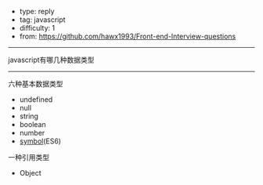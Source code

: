 
- type: reply
- tag: javascript
- difficulty:  1
- from: https://github.com/hawx1993/Front-end-Interview-questions

--------

javascript有哪几种数据类型

---------

六种基本数据类型

- undefined
- null
- string
- boolean
- number
- [symbol](https://developer.mozilla.org/en-US/docs/Glossary/Symbol)(ES6)

一种引用类型

- Object

